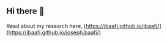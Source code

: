 ## Hi there 👋

Read about my research here, [https://jbaafi.github.io/jbaafi/](https://jbaafi.github.io/joseph.baafi/)
